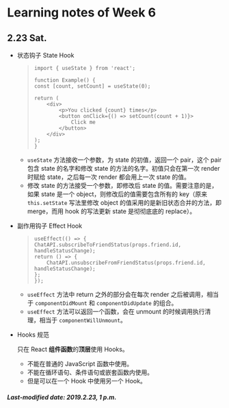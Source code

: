 # Learning notes of Week 6

## 2.23 Sat.

+ 状态钩子 State Hook

  >```react
  >import { useState } from 'react';
  > 
  >function Example() {
  >	const [count, setCount] = useState(0);
  >
  >	return (
  >		<div>
  >			<p>You clicked {count} times</p>
  >			<button onClick={() => setCount(count + 1)}>
  >				Click me
  >			</button>
  >		</div>
  >	);
  >}
  >```

  + `useState` 方法接收一个参数，为 state 的初值，返回一个 pair，这个 pair 包含 state 的名字和修改 state 的方法的名字。初值只会在第一次 render 时赋给 state，之后每一次 render 都会用上一次 state 的值。
  + 修改 state 的方法接受一个参数，即修改后 state 的值。需要注意的是，如果 state 是一个 object，则修改后的值需要包含所有的 key（原来 `this.setState` 写法里修改 object 的值采用的是新旧状态合并的方法，即 merge，而用 hook 的写法更新 state 是彻彻底底的 replace）。

+ 副作用钩子 Effect Hook

  >```react
  >useEffect(() => {
  >	ChatAPI.subscribeToFriendStatus(props.friend.id, handleStatusChange);
  >	return () => {
  >		ChatAPI.unsubscribeFromFriendStatus(props.friend.id, 						handleStatusChange);
  >	};
  >});
  >```

  + `useEffect` 方法中 return 之外的部分会在每次 render 之后被调用，相当于 `componentDidMount` 和 `componentDidUpdate` 的组合。
  + `useEffect` 方法可以返回一个函数，会在 unmount 的时候调用执行清理，相当于 `componentWillUnmount`。

+ Hooks 规范

  只在 React **组件函数**的**顶层**使用 Hooks。

  + 不能在普通的 JavaScript 函数中使用。
  + 不能在循环语句、条件语句或嵌套函数内使用。
  + 但是可以在一个 Hook 中使用另一个 Hook。

##### Last-modified date: 2019.2.23, 1 p.m.